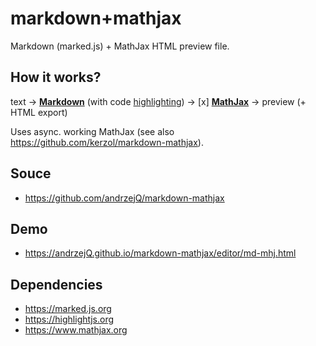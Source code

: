markdown+mathjax
================
Markdown (marked.js) + MathJax HTML preview file.

## How it works?

text → [**Markdown**](https://marked.js.org) (with code [highlighting](https://highlightjs.org/)) → [x] [**MathJax**](https://www.mathjax.org/) → preview (+ HTML export)

Uses async. working MathJax (see also <https://github.com/kerzol/markdown-mathjax>).

## Souce

- <https://github.com/andrzejQ/markdown-mathjax>

## Demo

- <https://andrzejQ.github.io/markdown-mathjax/editor/md-mhj.html>

## Dependencies

- <https://marked.js.org>
- <https://highlightjs.org>
- <https://www.mathjax.org>
